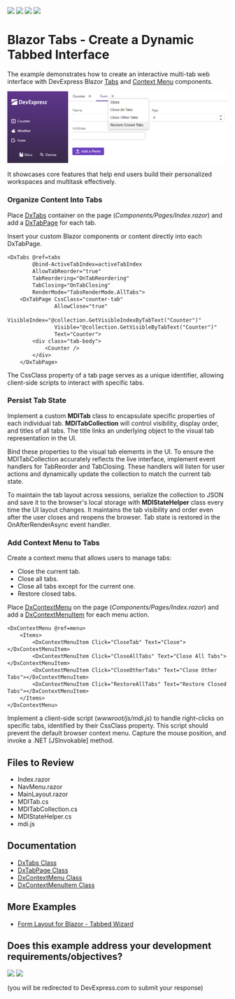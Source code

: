 <!-- default badges list -->
![](https://img.shields.io/endpoint?url=https://codecentral.devexpress.com/api/v1/VersionRange/955986368/24.2.1%2B)
[![](https://img.shields.io/badge/Open_in_DevExpress_Support_Center-FF7200?style=flat-square&logo=DevExpress&logoColor=white)](https://supportcenter.devexpress.com/ticket/details/T1288385)
[![](https://img.shields.io/badge/📖_How_to_use_DevExpress_Examples-e9f6fc?style=flat-square)](https://docs.devexpress.com/GeneralInformation/403183)
[![](https://img.shields.io/badge/💬_Leave_Feedback-feecdd?style=flat-square)](#does-this-example-address-your-development-requirementsobjectives)
<!-- default badges end -->
# Blazor Tabs - Create a Dynamic Tabbed Interface

The example demonstrates how to create an interactive multi-tab web interface with DevExpress Blazor [Tabs](https://docs.devexpress.com/Blazor/405074/components/layout/tabs) and [Context Menu](https://docs.devexpress.com/Blazor/405060/components/navigation-controls/context-menu) components.

![Multi-Tab UI](images/blazor-tabbed-ui.png)

It showcases core features that help end users build their personalized workspaces and multitask effectively.

### Organize Content Into Tabs

Place [DxTabs](https://docs.devexpress.com/Blazor/DevExpress.Blazor.DxTabs) container on the page (_Components/Pages/Index.razor_) and add a [DxTabPage](https://docs.devexpress.com/Blazor/DevExpress.Blazor.DxTabPage) for each tab.

Insert your custom Blazor components or content directly into each DxTabPage.

```razor
<DxTabs @ref=tabs
        @bind-ActiveTabIndex=activeTabIndex
        AllowTabReorder="true"
        TabReordering="OnTabReordering"
        TabClosing="OnTabClosing"
        RenderMode="TabsRenderMode.AllTabs">
    <DxTabPage CssClass="counter-tab"
               AllowClose="true"
               VisibleIndex="@collection.GetVisibleIndexByTabText("Counter")"
               Visible="@collection.GetVisibleByTabText("Counter")"
               Text="Counter">
        <div class="tab-body">
            <Counter />
        </div>
    </DxTabPage>
```

The CssClass property of a tab page serves as a unique identifier, allowing client-side scripts to interact with specific tabs.

### Persist Tab State

Implement a custom **MDITab** class to encapsulate specific properties of each individual tab. **MDITabCollection** will control visibility, display order, and titles of all tabs. The title links an underlying object to the visual tab representation in the UI.

Bind these properties to the visual tab elements in the UI. To ensure the MDITabCollection accurately reflects the live interface, implement event handlers for TabReorder and TabClosing. These handlers will listen for user actions and dynamically update the collection to match the current tab state.

To maintain the tab layout across sessions, serialize the collection to JSON and save it to the browser's local storage with **MDIStateHelper** class every time the UI layout changes. It maintains the tab visibility and order even after the user closes and reopens the browser. Tab state is restored in the OnAfterRenderAsync event handler.

### Add Context Menu to Tabs

Create a context menu that allows users to manage tabs:

- Close the current tab.
- Close all tabs.
- Close all tabs except for the current one.
- Restore closed tabs.

Place [DxContextMenu](https://docs.devexpress.com/Blazor/DevExpress.Blazor.DxContextMenu) on the page (_Components/Pages/Index.razor_) and add a [DxContextMenuItem](https://docs.devexpress.com/Blazor/DevExpress.Blazor.DxContextMenuItem) for each menu action.

```razor
<DxContextMenu @ref=menu>
    <Items>
        <DxContextMenuItem Click="CloseTab" Text="Close"></DxContextMenuItem>
        <DxContextMenuItem Click="CloseAllTabs" Text="Close All Tabs"></DxContextMenuItem>
        <DxContextMenuItem Click="CloseOtherTabs" Text="Close Other Tabs"></DxContextMenuItem>
        <DxContextMenuItem Click="RestoreAllTabs" Text="Restore Closed Tabs"></DxContextMenuItem>
    </Items>
</DxContextMenu>
```

Implement a client-side script (_wwwroot/js/mdi.js_) to handle right-clicks on specific tabs, identified by their CssClass property. This script should prevent the default browser context menu. Capture the mouse position, and invoke a .NET [JSInvokable] method.

## Files to Review

- Index.razor
- NavMenu.razor
- MainLayout.razor
- MDITab.cs
- MDITabCollection.cs
- MDIStateHelper.cs
- mdi.js

## Documentation

- [DxTabs Class](https://docs.devexpress.com/Blazor/DevExpress.Blazor.DxTabs)
- [DxTabPage Class](https://docs.devexpress.com/Blazor/DevExpress.Blazor.DxTabPage)
- [DxContextMenu Class](https://docs.devexpress.com/Blazor/DevExpress.Blazor.DxContextMenu)
- [DxContextMenuItem Class](https://docs.devexpress.com/Blazor/DevExpress.Blazor.DxContextMenuItem)

## More Examples

- [Form Layout for Blazor - Tabbed Wizard](https://github.com/DevExpress-Examples/Form-Layout-for-Blazor-Tabbed-Wizard)

<!-- feedback -->
## Does this example address your development requirements/objectives?

[<img src="https://www.devexpress.com/support/examples/i/yes-button.svg"/>](https://www.devexpress.com/support/examples/survey.xml?utm_source=github&utm_campaign=MDITabs&~~~was_helpful=yes) [<img src="https://www.devexpress.com/support/examples/i/no-button.svg"/>](https://www.devexpress.com/support/examples/survey.xml?utm_source=github&utm_campaign=MDITabs&~~~was_helpful=no)

(you will be redirected to DevExpress.com to submit your response)
<!-- feedback end -->
